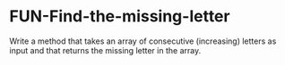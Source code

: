 # FUN-Find-the-missing-letter
Write a method that takes an array of consecutive (increasing) letters as input and that returns the missing letter in the array.
